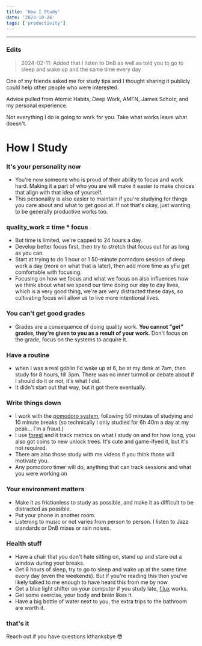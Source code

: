 ```yaml
---
title: 'How I Study'
date: '2023-10-26'
tags: ['productivity']
---
```


---

### Edits

> 2024-02-11: Added that I listen to DnB as well as told you to go to sleep and wake up and the same time every day

One of my friends asked me for study tips and I thought sharing it publicly could help other people who were interested.

Advice pulled from Atomic Habits, Deep Work, AMFN, James Scholz, and my personal experience.

Not everything I do is going to work for you. Take what works leave what doesn't.

# How I Study

### It's your personality now

- You're now someone who is proud of their ability to focus and work hard. Making it a part of who you are will make it easier to make choices that align with that idea of yourself.
- This personality is also easier to maintain if you're studying for things you care about and what to get good at. If not that's okay, just wanting to be generally productive works too.

### quality_work = time \* focus

- But time is limited, we're capped to 24 hours a day.
- Develop better focus first, then try to stretch that focus out for as long as you can.
- Start at trying to do 1 hour or 1 50-minute pomodoro session of deep work a day (more on what that is later), then add more time as yFu get comfortable with focusing.
- Focusing on how we focus and what we focus on also influences how we think about what we spend our time doing our day to day lives, which is a very good thing, we're are very distracted these days, so cultivating focus will allow us to live more intentional lives.

### You can't get good grades

- Grades are a consequence of doing quality work. **You cannot "get" grades, they're given to you as a result of your work.** Don't focus on the grade, focus on the systems to acquire it.

### Have a routine

- when I was a real goblin I'd wake up at 6, be at my desk at 7am, then study for 8 hours, till 3pm. There was no inner turmoil or debate about if I should do it or not, it's what I did.
- It didn't start out that way, but it got there eventually.

### Write things down

- I work with the [pomodoro system](https://en.wikipedia.org/wiki/Pomodoro_Technique), following 50 minutes of studying and 10 minute breaks (so technically I only studied for 6h 40m a day at my peak... I'm a fraud.)
- I use [forest](https://www.forestapp.cc/) and it track metrics on what I study on and for how long, you also got coins to new unlock trees. It's cute and game-ifyed it, but it's not required.
- There are also those study with me videos if you think those will motivate you.
- Any pomodoro timer will do, anything that can track sessions and what you were working on

### Your environment matters

- Make it as frictionless to study as possible, and make it as difficult to be distracted as possible.
- Put your phone in another room.
- Listening to music or not varies from person to person. I listen to Jazz standards or DnB mixes or rain noises.

### Health stuff

- Have a chair that you don't hate sitting on, stand up and stare out a window during your breaks.
- Get 8 hours of sleep, try to go to sleep and wake up at the same time every day (even the weekends). But if you're reading this then you've likely talked to me enough to have heard this from me by now.
- Get a blue light shifter on your computer if you study late, [f.lux](https://justgetflux.com/) works.
- Get some exercise, your body and brain likes it.
- Have a big bottle of water next to you, the extra trips to the bathroom are worth it.

### that's it

Reach out if you have questions kthanksbye 😳
